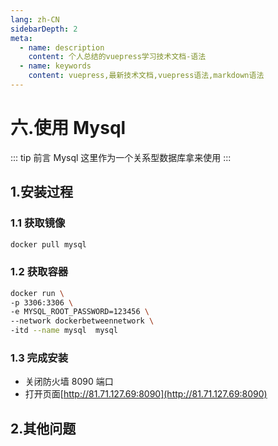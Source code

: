 ```yaml
---
lang: zh-CN
sidebarDepth: 2
meta:
  - name: description
    content: 个人总结的vuepress学习技术文档-语法
  - name: keywords
    content: vuepress,最新技术文档,vuepress语法,markdown语法
---
```


# 六.使用 Mysql

::: tip 前言
Mysql 这里作为一个关系型数据库拿来使用
:::

## 1.安装过程

### 1.1 获取镜像

```bash
docker pull mysql
```

### 1.2 获取容器

```bash
docker run \
-p 3306:3306 \
-e MYSQL_ROOT_PASSWORD=123456 \
--network dockerbetweennetwork \
-itd --name mysql  mysql
```

### 1.3 完成安装

- 关闭防火墙 8090 端口
- 打开页面[http://81.71.127.69:8090](http://81.71.127.69:8090)

## 2.其他问题
